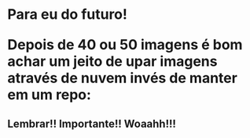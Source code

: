 <h1>Para eu do futuro!
<p>Depois de 40 ou 50 imagens é bom achar um jeito de upar imagens através de nuvem invés de manter em um repo:
<h2>Lembrar!! Importante!! Woaahh!!!